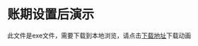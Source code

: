 # 账期设置后演示

此文件是exe文件，需要下载到本地浏览，请点击[下载地址](http://resource.3cwdb.com/kailong-donghua/信用控制-帐期.exe)下载动画

